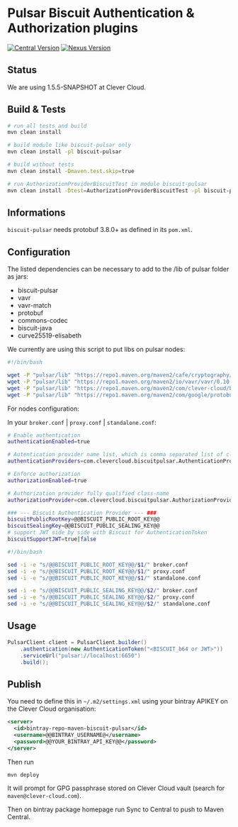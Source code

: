 # Pulsar Biscuit Authentication & Authorization plugins

[![Central Version](https://img.shields.io/maven-central/v/com.clever-cloud/biscuit-pulsar)](https://mvnrepository.com/artifact/com.clever-cloud/biscuit-pulsar)
[![Nexus Version](https://img.shields.io/nexus/r/com.clever-cloud/biscuit-pulsar?server=https%3A%2F%2Foss.sonatype.org)](https://search.maven.org/artifact/com.clever-cloud/biscuit-pulsar)

## Status

We are using 1.5.5-SNAPSHOT at Clever Cloud.

## Build & Tests

```bash
# run all tests and build
mvn clean install

# build module like biscuit-pulsar only
mvn clean install -pl biscuit-pulsar

# build without tests
mvn clean install -Dmaven.test.skip=true

# run AuthorizationProviderBiscuitTest in module biscuit-pulsar
mvn clean install -Dtest=AuthorizationProviderBiscuitTest -pl biscuit-pulsar
```

## Informations

`biscuit-pulsar` needs protobuf 3.8.0+ as defined in its `pom.xml`.

## Configuration

The listed dependencies can be necessary to add to the /lib of pulsar folder as jars:

- biscuit-pulsar
- vavr
- vavr-match
- protobuf
- commons-codec
- biscuit-java
- curve25519-elisabeth

We currently are using this script to put libs on pulsar nodes:

```bash
#!/bin/bash

wget -P "pulsar/lib" "https://repo1.maven.org/maven2/cafe/cryptography/curve25519-elisabeth/0.1.0/curve25519-elisabeth-0.1.0.jar"
wget -P "pulsar/lib" "https://repo1.maven.org/maven2/io/vavr/vavr/0.10.3/vavr-0.10.3.jar"
wget -P "pulsar/lib" "https://repo1.maven.org/maven2/com/clever-cloud/biscuit-java/0.4.1/biscuit-java-0.4.1.jar"
wget -P "pulsar/lib" "https://repo1.maven.org/maven2/com/google/protobuf/protobuf-java/3.13.0/protobuf-java-3.13.0.jar"
```

For nodes configuration:

In your `broker.conf` | `proxy.conf` | `standalone.conf`:

```bash
# Enable authentication
authenticationEnabled=true

# Autentication provider name list, which is comma separated list of class names
authenticationProviders=com.clevercloud.biscuitpulsar.AuthenticationProviderBiscuit

# Enforce authorization
authorizationEnabled=true

# Authorization provider fully qualified class-name
authorizationProvider=com.clevercloud.biscuitpulsar.AuthorizationProviderBiscuit

### --- Biscuit Authentication Provider --- ###
biscuitPublicRootKey=@@BISCUIT_PUBLIC_ROOT_KEY@@
biscuitSealingKey=@@BISCUIT_PUBLIC_SEALING_KEY@@
# support JWT side by side with Biscuit for AuthenticationToken
biscuitSupportJWT=true|false
```

```bash
#!/bin/bash

sed -i -e "s/@@BISCUIT_PUBLIC_ROOT_KEY@@/$1/" broker.conf
sed -i -e "s/@@BISCUIT_PUBLIC_ROOT_KEY@@/$1/" proxy.conf
sed -i -e "s/@@BISCUIT_PUBLIC_ROOT_KEY@@/$1/" standalone.conf

sed -i -e "s/@@BISCUIT_PUBLIC_SEALING_KEY@@/$2/" broker.conf
sed -i -e "s/@@BISCUIT_PUBLIC_SEALING_KEY@@/$2/" proxy.conf
sed -i -e "s/@@BISCUIT_PUBLIC_SEALING_KEY@@/$2/" standalone.conf
```

## Usage

```java
PulsarClient client = PulsarClient.builder()
    .authentication(new AuthenticationToken("<BISCUIT_b64 or JWT>"))
    .serviceUrl("pulsar://localhost:6650")
    .build();
```

## Publish

You need to define this in `~/.m2/settings.xml` using your bintray APIKEY on the Clever Cloud organisation:

```xml
<server>
  <id>bintray-repo-maven-biscuit-pulsar</id>
  <username>@@BINTRAY_USERNAME@</username>
  <password>@@YOUR_BINTRAY_API_KEY@@</password>
</server>
```

Then run

```bash
mvn deploy
```

It will prompt for GPG passphrase stored on Clever Cloud vault (search for `maven@clever-cloud.com`).

Then on bintray package homepage run Sync to Central to push to Maven Central.
